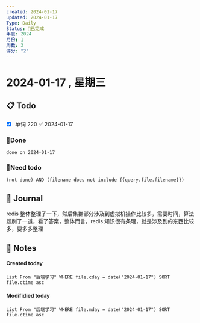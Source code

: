 ```yaml
---
created: 2024-01-17
updated: 2024-01-17
Type: Daily
Status: 🎃已完成
年度: 2024
月份: 1
周数: 3
评分: "2"
---
```

# 2024-01-17 , 星期三

## 📋 Todo
- [x] 单词 220 ✅ 2024-01-17

### 🍰Done
```tasks
done on 2024-01-17
```
### 🍕Need todo

```tasks
(not done) AND (filename does not include {{query.file.filename}}) 
```
## 📆 Journal

redis 整体整理了一下，然后集群部分涉及到虚拟机操作比较多，需要时间，算法题刷了一道，看了答案，整体而言，redis 知识很有条理，就是涉及到的东西比较多，要多多整理
## 📑 Notes


#### Created today

```dataview
List From "后端学习" WHERE file.cday = date("2024-01-17") SORT file.ctime asc
```


#### Modifidied today

```dataview
List From "后端学习" WHERE file.mday = date("2024-01-17") SORT file.ctime asc
```